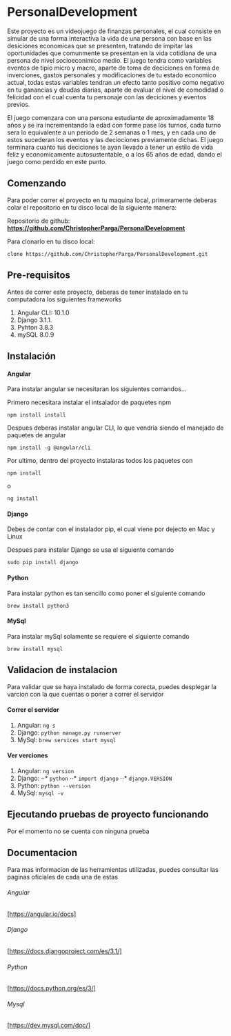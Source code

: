 # PersonalDevelopment

Este proyecto es un videojuego de finanzas personales, el cual consiste en simular de una forma interactiva la vida de una persona con base en las desiciones economicas que se presenten, tratando de impitar las oportunidades que comunmente se presentan en la vida cotidiana de una persona de nivel socioeconimico medio. El juego tendra como variables eventos de tipio micro y macro, aparte de toma de deciciones en forma de inverciones, gastos personales y modificaciones de tu estado economico actual, todas estas variables tendran un efecto tanto positivo como negativo en tu ganancias y deudas diarias, aparte de evaluar el nivel de comodidad o felicidad con el cual cuenta tu personaje con las deciciones y eventos previos.

El juego comenzara con una persona estudiante de aproximadamente 18 años y se ira incrementando la edad con forme pase los turnos, cada turno sera lo equivalente a un periodo de 2 semanas o 1 mes, y en cada uno de estos sucederan los eventos y las deciociones previamente dichas. El juego terminara cuanto tus deciciones te ayan llevado a tener un estilo de vida feliz y economicamente autosustentable, o a los 65 años de edad, dando el juego como perdido en este punto.  

## Comenzando

Para poder correr el proyecto en tu maquina local, primeramente deberas colar el repositorio en tu disco local de la siguiente manera:

Repositorio de github: **https://github.com/ChristopherParga/PersonalDevelopment**

Para clonarlo en tu disco local:

`clone https://github.com/ChristopherParga/PersonalDevelopment.git`

## Pre-requisitos

Antes de correr este proyecto, deberas de tener instalado en tu computadora los siguientes frameworks

1. Angular CLI: 10.1.0
2. Django 3.1.1.
3. Pyhton 3.8.3
4. mySQL 8.0.9

## Instalación

#### Angular

Para instalar angular se necesitaran los siguientes comandos...

Primero necesitara instalar el intsalador de paquetes npm

`npm install install`

Despues deberas instalar angular CLI, lo que vendria siendo el manejado de paquetes de angular

`npm install -g @angular/cli`

Por ultimo, dentro del proyecto instalaras todos los paquetes con 

`npm install`

o

`ng install`

#### Django

Debes de contar con el instalador pip, el cual viene por dejecto en Mac y Linux

Despues para instalar Django se usa el siguiente comando

`sudo pip install django`

#### Python

Para instalar python es tan sencillo como poner el siguiente comando

`brew install python3`

#### MySql

Para instalar mySql solamente se requiere el siguiente comando

`brew install mysql`

## Validacion de instalacion

Para validar que se haya instalado de forma corecta, puedes desplegar la varcion con la que cuentas o poner a correr el servidor

#### Correr el servidor 

1. Angular: `ng s`
2. Django: `python manage.py runserver`
3. MySql: `brew services start mysql`

#### Ver verciones

1. Angular: `ng version`
2. Django: 
⋅⋅* `python`
⋅⋅* `import django`
⋅⋅* `django.VERSION`
1. Python: `python --version`
2. MySql: `mysql -v`

## Ejecutando pruebas de proyecto funcionando

Por el momento no se cuenta con ninguna prueba

## Documentacion

Para mas informacion de las herramientas utilizadas, puedes consultar las paginas oficiales de cada una de estas

###### Angular
[https://angular.io/docs]

###### Django
[https://docs.djangoproject.com/es/3.1/]

###### Python
[https://docs.python.org/es/3/]

###### Mysql
[https://dev.mysql.com/doc/]
